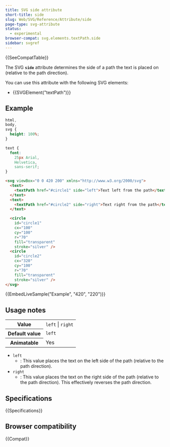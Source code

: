 ```yaml
---
title: SVG side attribute
short-title: side
slug: Web/SVG/Reference/Attribute/side
page-type: svg-attribute
status:
  - experimental
browser-compat: svg.elements.textPath.side
sidebar: svgref
---
```


{{SeeCompatTable}}

The SVG **`side`** attribute determines the side of a path the text is placed on (relative to the path direction).

You can use this attribute with the following SVG elements:

- {{SVGElement("textPath")}}

## Example

```css hidden
html,
body,
svg {
  height: 100%;
}

text {
  font:
    25px Arial,
    Helvetica,
    sans-serif;
}
```

```html
<svg viewBox="0 0 420 200" xmlns="http://www.w3.org/2000/svg">
  <text>
    <textPath href="#circle1" side="left">Text left from the path</textPath>
  </text>
  <text>
    <textPath href="#circle2" side="right">Text right from the path</textPath>
  </text>

  <circle
    id="circle1"
    cx="100"
    cy="100"
    r="70"
    fill="transparent"
    stroke="silver" />
  <circle
    id="circle2"
    cx="320"
    cy="100"
    r="70"
    fill="transparent"
    stroke="silver" />
</svg>
```

{{EmbedLiveSample("Example", "420", "220")}}

## Usage notes

<table class="properties">
  <tbody>
    <tr>
      <th scope="row">Value</th>
      <td><code>left</code> | <code>right</code></td>
    </tr>
    <tr>
      <th scope="row">Default value</th>
      <td><code>left</code></td>
    </tr>
    <tr>
      <th scope="row">Animatable</th>
      <td>Yes</td>
    </tr>
  </tbody>
</table>

- `left`
  - : This value places the text on the left side of the path (relative to the path direction).
- `right`
  - : This value places the text on the right side of the path (relative to the path direction). This effectively reverses the path direction.

## Specifications

{{Specifications}}

## Browser compatibility

{{Compat}}
